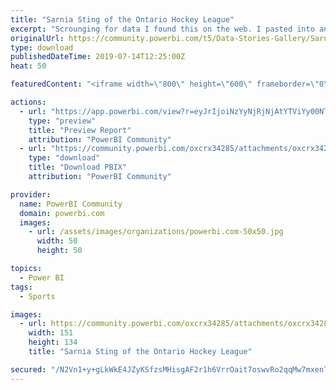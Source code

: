 ```yaml
---
title: "Sarnia Sting of the Ontario Hockey League"
excerpt: "Scrounging for data I found this on the web. I pasted into an Excel workbook. As a sole proprietor accountant I don't have access to much data."
originalUrl: https://community.powerbi.com/t5/Data-Stories-Gallery/Sarnia-Sting-of-the-Ontario-Hockey-League/m-p/739389
type: download
publishedDateTime: 2019-07-14T12:25:00Z
heat: 50

featuredContent: "<iframe width=\"800\" height=\"600\" frameborder=\"0\" src=\"https://app.powerbi.com/view?r=eyJrIjoiNzYyNjRjNjAtYTViYy00NTY3LThhYTItYWY2ZmE3ZWNmOTAxIiwidCI6ImZmOWUwODE4LWViZDQtNGI4OS1hYzczLWU1NmZhNmYyNTcyNSJ9\"></iframe>"

actions:
  - url: "https://app.powerbi.com/view?r=eyJrIjoiNzYyNjRjNjAtYTViYy00NTY3LThhYTItYWY2ZmE3ZWNmOTAxIiwidCI6ImZmOWUwODE4LWViZDQtNGI4OS1hYzczLWU1NmZhNmYyNTcyNSJ9"
    type: "preview"
    title: "Preview Report"
    attribution: "PowerBI Community"
  - url: "https://community.powerbi.com/oxcrx34285/attachments/oxcrx34285/DataStoriesGallery/2763/2/sting.pbix"
    type: "download"
    title: "Download PBIX"
    attribution: "PowerBI Community"

provider:
  name: PowerBI Community
  domain: powerbi.com
  images:
    - url: /assets/images/organizations/powerbi.com-50x50.jpg
      width: 50
      height: 50

topics:
  - Power BI
tags:
  - Sports

images:
  - url: https://community.powerbi.com/oxcrx34285/attachments/oxcrx34285/DataStoriesGallery/2763/1/download.png
    width: 151
    height: 134
    title: "Sarnia Sting of the Ontario Hockey League"

secured: "/N2Vn1+y+gLkWkE4JZyKSfzsMHisgAF2r1h6VrrOait7oswvRo2qqMw7mxenTc46/P2KOSo8SSIsOYX0dDRC4FBALP0xNGXm+4Zyjh0IZWXwMnV3Ayuo7/gkdPMUe6r6yZXyVKxsNj0/5oZM8CkPM5uS6zT0nSy/Ky+ZX8DLGWjFqBJdsCKzhM7ixLYd1hW2NZifDtgdT+XGMpGJUG2OfA5wNjO1cuN5PoVX1CgMBmHnIGe8QChp4Qq0hcT8r3i8L5znykougm3rdlpDpqBR/a+TRsk/dXqF4X8kAvw5+mrVGLHSedTvvzfMu73wcHpWcP5RZG9T/n+sHsDCcZOTSDV3GhBAP5ZBc9XS7dSlgaHDfLvTluF6s4t4rSCMosBEVhpbcBlZ5aQnxC0ugEOmig==;RgtGBbGqzSFH0315wk+qXQ=="
---
```


